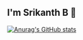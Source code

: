 ## I'm Srikanth B 👋

[![Anurag's GitHub stats](https://github-readme-stats.vercel.app/api?username=srikanthbommakanti)](https://github.com/srikanthbommakanti/github-readme-stats)

